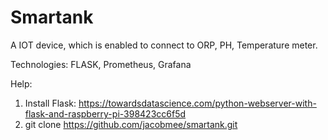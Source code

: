 # Smartank
A IOT device, which is enabled to connect to ORP, PH, Temperature meter.

Technologies:
FLASK, Prometheus, Grafana 

Help:
1. Install Flask:
https://towardsdatascience.com/python-webserver-with-flask-and-raspberry-pi-398423cc6f5d
2. git clone https://github.com/jacobmee/smartank.git

